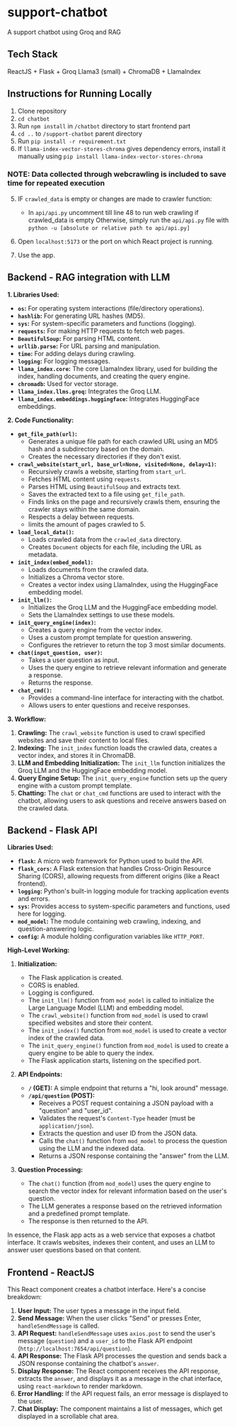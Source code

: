 # support-chatbot
A support chatbot using Groq and RAG
## Tech Stack
ReactJS + Flask + Groq Llama3 (small) + ChromaDB + LlamaIndex

## Instructions for Running Locally

1. Clone repository
2. `cd chatbot`
3. Run `npm install` in `/chatbot` directory to start frontend part
4. `cd ..` to `/support-chatbot` parent directory
5. Run `pip install -r requirement.txt`
6. If `llama-index-vector-stores-chroma` gives dependency errors, install it manually using `pip install llama-index-vector-stores-chroma`

### NOTE: Data collected through webcrawling is included to save time for repeated execution

5. IF `crawled_data` is empty or changes are made to crawler function:
    - In `api/api.py` uncomment till line 48 to run web crawling if crawled_data is empty
    Otherwise, simply run the `api/api.py` file with `python -u [absolute or relative path to api/api.py]`

6. Open `localhost:5173` or the port on which React project is running.
7. Use the app.

## Backend - RAG integration with LLM

**1. Libraries Used:**

* **`os`:** For operating system interactions (file/directory operations).
* **`hashlib`:** For generating URL hashes (MD5).
* **`sys`:** For system-specific parameters and functions (logging).
* **`requests`:** For making HTTP requests to fetch web pages.
* **`BeautifulSoup`:** For parsing HTML content.
* **`urllib.parse`:** For URL parsing and manipulation.
* **`time`:** For adding delays during crawling.
* **`logging`:** For logging messages.
* **`llama_index.core`:** The core LlamaIndex library, used for building the index, handling documents, and creating the query engine.
* **`chromadb`:** Used for vector storage.
* **`llama_index.llms.groq`:** Integrates the Groq LLM.
* **`llama_index.embeddings.huggingface`:** Integrates HuggingFace embeddings.

**2. Code Functionality:**

* **`get_file_path(url)`:**
    * Generates a unique file path for each crawled URL using an MD5 hash and a subdirectory based on the domain.
    * Creates the necessary directories if they don't exist.
* **`crawl_website(start_url, base_url=None, visited=None, delay=1)`:**
    * Recursively crawls a website, starting from `start_url`.
    * Fetches HTML content using `requests`.
    * Parses HTML using `BeautifulSoup` and extracts text.
    * Saves the extracted text to a file using `get_file_path`.
    * Finds links on the page and recursively crawls them, ensuring the crawler stays within the same domain.
    * Respects a delay between requests.
    * limits the amount of pages crawled to 5.
* **`load_local_data()`:**
    * Loads crawled data from the `crawled_data` directory.
    * Creates `Document` objects for each file, including the URL as metadata.
* **`init_index(embed_model)`:**
    * Loads documents from the crawled data.
    * Initializes a Chroma vector store.
    * Creates a vector index using LlamaIndex, using the HuggingFace embedding model.
* **`init_llm()`:**
    * Initializes the Groq LLM and the HuggingFace embedding model.
    * Sets the LlamaIndex settings to use these models.
* **`init_query_engine(index)`:**
    * Creates a query engine from the vector index.
    * Uses a custom prompt template for question answering.
    * Configures the retriever to return the top 3 most similar documents.
* **`chat(input_question, user)`:**
    * Takes a user question as input.
    * Uses the query engine to retrieve relevant information and generate a response.
    * Returns the response.
* **`chat_cmd()`:**
    * Provides a command-line interface for interacting with the chatbot.
    * Allows users to enter questions and receive responses.

**3. Workflow:**

1.  **Crawling:** The `crawl_website` function is used to crawl specified websites and save their content to local files.
2.  **Indexing:** The `init_index` function loads the crawled data, creates a vector index, and stores it in ChromaDB.
3.  **LLM and Embedding Initialization:** The `init_llm` function initializes the Groq LLM and the HuggingFace embedding model.
4.  **Query Engine Setup:** The `init_query_engine` function sets up the query engine with a custom prompt template.
5.  **Chatting:** The `chat` or `chat_cmd` functions are used to interact with the chatbot, allowing users to ask questions and receive answers based on the crawled data.

## Backend - Flask API

**Libraries Used:**

* **`flask`:** A micro web framework for Python used to build the API.
* **`flask_cors`:** A Flask extension that handles Cross-Origin Resource Sharing (CORS), allowing requests from different origins (like a React frontend).
* **`logging`:** Python's built-in logging module for tracking application events and errors.
* **`sys`:** Provides access to system-specific parameters and functions, used here for logging.
* **`mod_model`:** The module containing web crawling, indexing, and question-answering logic.
* **`config`:** A module holding configuration variables like `HTTP_PORT`.

**High-Level Working:**

1.  **Initialization:**
    * The Flask application is created.
    * CORS is enabled.
    * Logging is configured.
    * The `init_llm()` function from `mod_model` is called to initialize the Large Language Model (LLM) and embedding model.
    * The `crawl_website()` function from `mod_model` is used to crawl specified websites and store their content.
    * The `init_index()` function from `mod_model` is used to create a vector index of the crawled data.
    * The `init_query_engine()` function from `mod_model` is used to create a query engine to be able to query the index.
    * The Flask application starts, listening on the specified port.

2.  **API Endpoints:**
    * **`/` (GET):** A simple endpoint that returns a "hi, look around" message.
    * **`/api/question` (POST):**
        * Receives a POST request containing a JSON payload with a "question" and "user_id".
        * Validates the request's `Content-Type` header (must be `application/json`).
        * Extracts the question and user ID from the JSON data.
        * Calls the `chat()` function from `mod_model` to process the question using the LLM and the indexed data.
        * Returns a JSON response containing the "answer" from the LLM.

3.  **Question Processing:**
    * The `chat()` function (from `mod_model`) uses the query engine to search the vector index for relevant information based on the user's question.
    * The LLM generates a response based on the retrieved information and a predefined prompt template.
    * The response is then returned to the API.

In essence, the Flask app acts as a web service that exposes a chatbot interface. It crawls websites, indexes their content, and uses an LLM to answer user questions based on that content.

## Frontend - ReactJS

This React component creates a chatbot interface. Here's a concise breakdown:

1.  **User Input:** The user types a message in the input field.
2.  **Send Message:** When the user clicks "Send" or presses Enter, `handleSendMessage` is called.
3.  **API Request:** `handleSendMessage` uses `axios.post` to send the user's message (`question`) and a `user_id` to the Flask API endpoint (`http://localhost:7654/api/question`).
4.  **API Response:** The Flask API processes the question and sends back a JSON response containing the chatbot's `answer`.
5.  **Display Response:** The React component receives the API response, extracts the `answer`, and displays it as a message in the chat interface, using `react-markdown` to render markdown.
6.  **Error Handling:** If the API request fails, an error message is displayed to the user.
7.  **Chat Display:** The component maintains a list of messages, which get displayed in a scrollable chat area.
